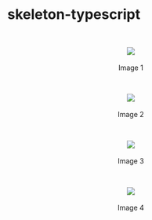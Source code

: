 # skeleton-typescript

<br>
<p align=center>
  <img src="https://cloud.githubusercontent.com/assets/2712405/18034958/373abede-6d19-11e6-941e-e8f7d9986276.png"></img>
 <br><br>
Image 1
</p>

<br>
<p align=center>
  <img src="https://cloud.githubusercontent.com/assets/2712405/18034981/6dbb471c-6d19-11e6-9332-1d9f4bd5db5e.png"></img>
 <br><br>
Image 2
</p>

<br>
<p align=center>
  <img src="https://cloud.githubusercontent.com/assets/2712405/18035058/6f8d0bf0-6d1b-11e6-974e-72cd7f2eba20.png"></img>
 <br><br>
Image 3
</p>

<br>
<p align=center>
  <img src="https://cloud.githubusercontent.com/assets/2712405/18035066/a08b0004-6d1b-11e6-8b1f-913809f990d5.png"></img>
 <br><br>
Image 4
</p>








